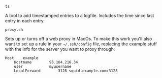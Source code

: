 `ts`

A tool to add timestamped entries to a logfile.  Includes the time since last entry in each entry.

`proxy.sh`

Sets up or turns off a web proxy in MacOs.  To make this work you'll also want to set up a rule in your `~/.ssh/config` file, replacing the example stuff with the info for the server you want to proxy through:

```
Host    example
    Hostname        93.184.216.34
    user            myusername
    LocalForward        3128 squid.example.com:3128
```
